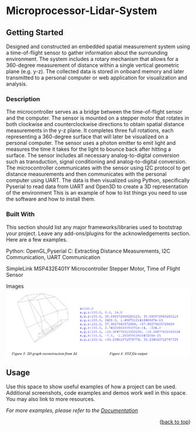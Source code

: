 # Microprocessor-Lidar-System




<!-- GETTING STARTED -->
## Getting Started

Designed and constructed an embedded spatial measurement system using a time-of-flight sensor to gather information about the surrounding environment. The system includes a rotary mechanism that allows for a 360-degree measurement of distance within a single vertical geometric plane (e.g. y-z). The collected data is stored in onboard memory and later transmitted to a personal computer or web application for visualization and analysis.

### Description
 The microcontroller serves as a bridge between the time-of-flight sensor and the computer. The sensor is mounted on a stepper motor that rotates in both clockwise and counterclockwise directions to obtain spatial distance measurements in the y-z plane. It completes three full rotations, each representing a 360-degree surface that will later be visualized on a personal computer. The sensor uses a photon emitter to emit light and measures the time it takes for the light to bounce back after hitting a surface. The sensor includes all necessary analog-to-digital conversion such as transduction, signal conditioning and analog-to-digital conversion. The microcontroller communicates with the sensor using I2C protocol to get distance measurements and then communicates with the personal computer using UART. The data is then visualized using Python, specifically Pyserial to read data from UART and Open3D to create a 3D representation of the environment
This is an example of how to list things you need to use the software and how to install them.




### Built With

This section should list any major frameworks/libraries used to bootstrap your project. Leave any add-ons/plugins for the acknowledgements section. Here are a few examples.

Python: OpenGL,Pyserial
C: Extracting Distance Measurements, I2C Communication, UART Communication

SimpleLink MSP432E401Y Microcontroller
Stepper Motor, Time of Flight Sensor

Images
![alt text](https://github.com/rushi231/Microprocessor-Lidar-System/blob/main/Output.png)



<!-- USAGE EXAMPLES -->
## Usage

Use this space to show useful examples of how a project can be used. Additional screenshots, code examples and demos work well in this space. You may also link to more resources.

_For more examples, please refer to the [Documentation](https://example.com)_

<p align="right">(<a href="#readme-top">back to top</a>)</p>





